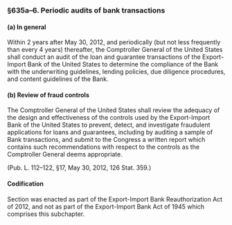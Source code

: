 ### §635a–6. Periodic audits of bank transactions ###

#### (a) In general ####

Within 2 years after May 30, 2012, and periodically (but not less frequently than every 4 years) thereafter, the Comptroller General of the United States shall conduct an audit of the loan and guarantee transactions of the Export-Import Bank of the United States to determine the compliance of the Bank with the underwriting guidelines, lending policies, due diligence procedures, and content guidelines of the Bank.

#### (b) Review of fraud controls ####

The Comptroller General of the United States shall review the adequacy of the design and effectiveness of the controls used by the Export-Import Bank of the United States to prevent, detect, and investigate fraudulent applications for loans and guarantees, including by auditing a sample of Bank transactions, and submit to the Congress a written report which contains such recommendations with respect to the controls as the Comptroller General deems appropriate.

(Pub. L. 112–122, §17, May 30, 2012, 126 Stat. 359.)

#### Codification ####

Section was enacted as part of the Export-Import Bank Reauthorization Act of 2012, and not as part of the Export-Import Bank Act of 1945 which comprises this subchapter.
